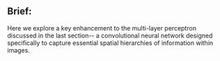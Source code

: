 ## Brief:

Here we explore a key enhancement to the multi-layer perceptron discussed in the last section-- a convolutional neural network designed specifically to capture essential spatial hierarchies of information within images.


